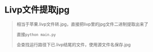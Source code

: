 # Livp文件提取jpg

> 相当于苹果.livp文件转.jpg，直接把livp里的jpg文件二进制提取出来了
>
> 直接`python main.py`
>
> 会查找运行路径下已.livp结尾的文件，使用源文件名保存.jpg